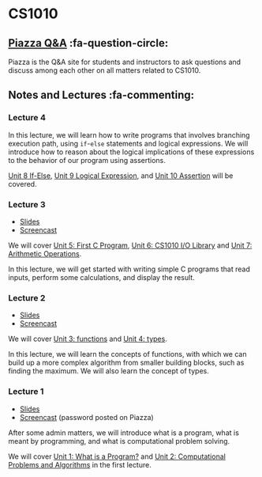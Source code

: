 # CS1010

## [Piazza Q&A](https://piazza.com/class/jcaaskvbs754wh) :fa-question-circle: 

Piazza is the Q&A site for students and instructors to ask questions and discuss among each other on all matters related to CS1010.

## Notes and Lectures :fa-commenting:

### Lecture 4

In this lecture, we will learn how to write programs that involves branching execution path, using `if`-`else` statements and logical expressions.  We will introduce how to reason about the logical implications of these expressions to the behavior of our program using assertions.

[Unit 8 If-Else](08-if-else.md), [Unit 9 Logical Expression](09-logical-exp.md), and [Unit 10 Assertion](10-assert.md) will be covered.

### Lecture 3

- [Slides](https://www.comp.nus.edu.sg/~ooiwt/cs1010/1819s1/slides/cs1010-lec3.pdf) 
- [Screencast](https://vimeo.com/287220672)

We will cover [Unit 5: First C Program](05-first-c.md), [Unit 6: CS1010 I/O Library](06-cs1010-io.md) and [Unit 7: Arithmetic Operations](07-arithmetic-ops.md).

In this lecture, we will get started with writing simple C programs that read inputs, perform some calculations, and display the result.

### Lecture 2

- [Slides](https://www.comp.nus.edu.sg/~ooiwt/cs1010/1819s1/slides/cs1010-lec2.pdf) 
- [Screencast](https://vimeo.com/286525343)

We will cover [Unit 3: functions](03-func.md) and [Unit 4: types](04-type.md).

In this lecture, we will learn the concepts of functions, with which we can build up a more complex algorithm from smaller building blocks, such as finding the maximum.  We will also learn the concept of types.

### Lecture 1

- [Slides](https://www.comp.nus.edu.sg/~ooiwt/cs1010/1819s1/slides/cs1010-lec1.pdf) 
- [Screencast](https://vimeo.com/285437711) (password posted on Piazza)

After some admin matters, we will introduce what is a program, what is meant by programming, and what is computational problem solving.

We will cover [Unit 1: What is a Program?](01-program.md) and [Unit 2: Computational Problems and Algorithms](02-algo.md) in the first lecture.
